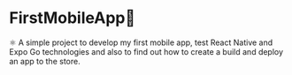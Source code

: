 # FirstMobileApp📱

⚛️ A simple project to develop my first mobile app, test React Native and Expo Go technologies and also to find out how to create a build and deploy an app to the store.
